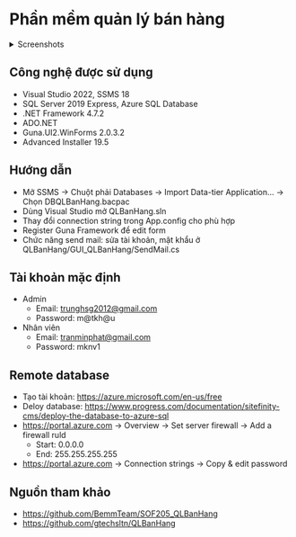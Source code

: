 # Phần mềm quản lý bán hàng

<details>
  <summary>Screenshots</summary>
  <img src="https://i.imgur.com/y5hMket.png" />
</details>

## Công nghệ được sử dụng
- Visual Studio 2022, SSMS 18
- SQL Server 2019 Express, Azure SQL Database
- .NET Framework 4.7.2
- ADO.NET
- Guna.UI2.WinForms 2.0.3.2
- Advanced Installer 19.5

## Hướng dẫn
- Mở SSMS -> Chuột phải Databases -> Import Data-tier Application... -> Chọn DBQLBanHang.bacpac
- Dùng Visual Studio mở QLBanHang.sln
- Thay đổi connection string trong App.config cho phù hợp
- Register Guna Framework để edit form
- Chức năng send mail: sửa tài khoản, mật khẩu ở QLBanHang/GUI_QLBanHang/SendMail.cs

## Tài khoản mặc định
- Admin 
  + Email: trunghsg2012@gmail.com
  + Password: m@tkh@u
- Nhân viên
  + Email: tranminphat@gmail.com
  + Password: mknv1

## Remote database
- Tạo tài khoản: https://azure.microsoft.com/en-us/free
- Deloy database: https://www.progress.com/documentation/sitefinity-cms/deploy-the-database-to-azure-sql
- https://portal.azure.com -> Overview -> Set server firewall -> Add a firewall ruld
  + Start: 0.0.0.0
  + End: 255.255.255.255
- https://portal.azure.com -> Connection strings -> Copy & edit password

## Nguồn tham khảo
- https://github.com/BemmTeam/SOF205_QLBanHang
- https://github.com/gtechsltn/QLBanHang